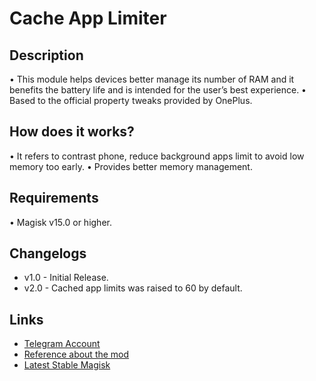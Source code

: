 # Cache App Limiter
## Description
 • This module helps devices better manage its number of RAM and it benefits the battery life and is intended for the user’s best experience.
 • Based to the official property tweaks provided by OnePlus.

## How does it works?
 • It refers to contrast phone, reduce background apps limit to avoid low memory too early.
 • Provides better memory management.

## Requirements
 • Magisk v15.0 or higher.

## Changelogs
- v1.0 - Initial Release.
- v2.0 - Cached app limits was raised to 60 by default.

## Links
- <a href="https://t.me/EmperorEye1993">Telegram Account</a>
- <a href="https://www.gsmarena.com/tweak_helps_oneplus_3_better_manage_its_6gb_of_ram-blog-18891.php">Reference about the mod</a>
- <a href="https://forum.xda-developers.com/apps/magisk/official-magisk-v7-universal-systemless-t3473445">Latest Stable Magisk</a>
 

